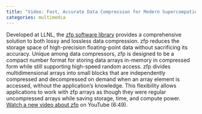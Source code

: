 ```yaml
---
title: "Video: Fast, Accurate Data Compression for Modern Supercomputing Applications"
categories: multimedia
---
```


Developed at LLNL, the [zfp software library](https://github.com/LLNL/zfp) provides a comprehensive solution to both lossy and lossless data compression. zfp reduces the storage space of high-precision floating-point data without sacrificing its accuracy. Unique among data compressors, zfp is designed to be a compact number format for storing data arrays in-memory in compressed form while still supporting high-speed random access. zfp divides multidimensional arrays into small blocks that are independently compressed and decompressed on demand when an array element is accessed, without the application’s knowledge. This flexibility allows applications to work with zfp arrays as though they were regular uncompressed arrays while saving storage, time, and compute power. [Watch a new video about zfp](https://www.youtube.com/watch?v=09Jl2ggiDuY) on YouTube (6:49).
